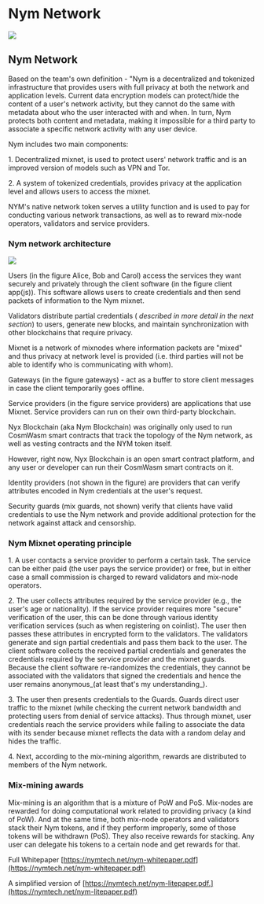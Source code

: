 # Nym Network

![](https://img2.teletype.in/files/90/be/90be1283-ddff-49ca-bbe1-ed32730189cd.png)

## Nym Network

Based on the team's own definition - "Nym is a decentralized and tokenized infrastructure that provides users with full privacy at both the network and application levels. Current data encryption models can protect/hide the content of a user's network activity, but they cannot do the same with metadata about who the user interacted with and when. In turn, Nym protects both content and metadata, making it impossible for a third party to associate a specific network activity with any user device.

Nym includes two main components:

1\. Decentralized mixnet, is used to protect users' network traffic and is an improved version of models such as VPN and Tor.

2\. A system of tokenized credentials, provides privacy at the application level and allows users to access the mixnet.

NYM's native network token serves a utility function and is used to pay for conducting various network transactions, as well as to reward mix-node operators, validators and service providers.

### **Nym network architecture**

![](https://telegra.ph/file/575d48c671a4a3c33e742.png)

Users (in the figure Alice, Bob and Carol) access the services they want securely and privately through the client software (in the figure client app(js)). This software allows users to create credentials and then send packets of information to the Nym mixnet.

Validators distribute partial credentials ( _described in more detail in the next section_) to users, generate new blocks, and maintain synchronization with other blockchains that require privacy.

Mixnet is a network of mixnodes where information packets are "mixed" and thus privacy at network level is provided (i.e. third parties will not be able to identify who is communicating with whom).

Gateways (in the figure gateways) - act as a buffer to store client messages in case the client temporarily goes offline.

Service providers (in the figure service providers) are applications that use Mixnet. Service providers can run on their own third-party blockchain.

Nyx Blockchain (aka Nym Blockchain) was originally only used to run CosmWasm smart contracts that track the topology of the Nym network, as well as vesting contracts and the NYM token itself.

However, right now, Nyx Blockchain is an open smart contract platform, and any user or developer can run their CosmWasm smart contracts on it.

Identity providers (not shown in the figure) are providers that can verify attributes encoded in Nym credentials at the user's request.

Security guards (mix guards, not shown) verify that clients have valid credentials to use the Nym network and provide additional protection for the network against attack and censorship.

### **Nym Mixnet operating principle**

1\. A user contacts a service provider to perform a certain task. The service can be either paid (the user pays the service provider) or free, but in either case a small commission is charged to reward validators and mix-node operators.

2\. The user collects attributes required by the service provider (e.g., the user's age or nationality). If the service provider requires more "secure" verification of the user, this can be done through various identity verification services (such as when registering on coinlist). The user then passes these attributes in encrypted form to the validators. The validators generate and sign partial credentials and pass them back to the user. The client software collects the received partial credentials and generates the credentials required by the service provider and the mixnet guards. Because the client software re-randomizes the credentials, they cannot be associated with the validators that signed the credentials and hence the user remains anonymous\_(at least that's my understanding\_).

3\. The user then presents credentials to the Guards. Guards direct user traffic to the mixnet (while checking the current network bandwidth and protecting users from denial of service attacks). Thus through mixnet, user credentials reach the service providers while failing to associate the data with its sender because mixnet reflects the data with a random delay and hides the traffic.

4\. Next, according to the mix-mining algorithm, rewards are distributed to members of the Nym network.

### **Mix-mining awards**

Mix-mining is an algorithm that is a mixture of PoW and PoS. Mix-nodes are rewarded for doing computational work related to providing privacy (a kind of PoW). And at the same time, both mix-node operators and validators stack their Nym tokens, and if they perform improperly, some of those tokens will be withdrawn (PoS). They also receive rewards for stacking. Any user can delegate his tokens to a certain node and get rewards for that.

Full Whitepaper [https://nymtech.net/nym-whitepaper.pdf](https://nymtech.net/nym-whitepaper.pdf)

A simplified version of [https://nymtech.net/nym-litepaper.pdf.](https://nymtech.net/nym-litepaper.pdf)
